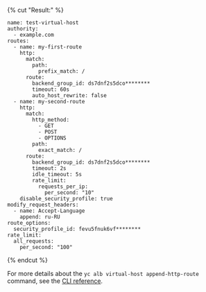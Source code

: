 {% cut "Result:" %}

```text
name: test-virtual-host
authority:
  - example.com
routes:
  - name: my-first-route
    http:
      match:
        path:
          prefix_match: /
      route:
        backend_group_id: ds7dnf2s5dco********
        timeout: 60s
        auto_host_rewrite: false
  - name: my-second-route
    http:
      match:
        http_method:
          - GET
          - POST
          - OPTIONS
        path:
          exact_match: /
      route:
        backend_group_id: ds7dnf2s5dco********
        timeout: 2s
        idle_timeout: 5s
        rate_limit:
          requests_per_ip:
            per_second: "10"
    disable_security_profile: true
modify_request_headers:
  - name: Accept-Language
    append: ru-RU
route_options:
  security_profile_id: fevu5fnuk6vf********
rate_limit:
  all_requests:
    per_second: "100"
```

{% endcut %}

For more details about the `yc alb virtual-host append-http-route` command, see the [CLI reference](../../../cli/cli-ref/application-load-balancer/cli-ref/virtual-host/append-http-route.md).